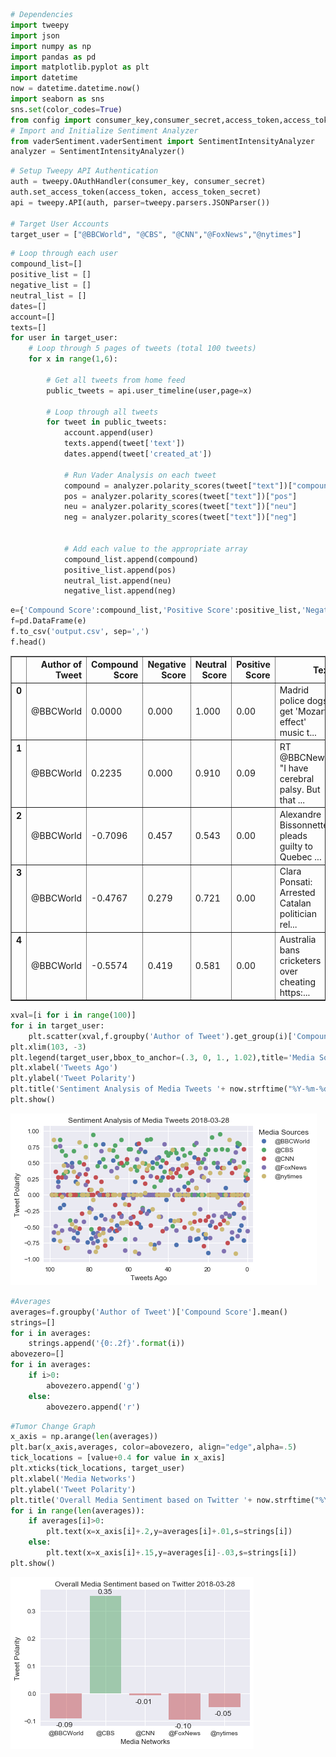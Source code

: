 

```python
# Dependencies
import tweepy
import json
import numpy as np
import pandas as pd
import matplotlib.pyplot as plt
import datetime
now = datetime.datetime.now()
import seaborn as sns
sns.set(color_codes=True)
from config import consumer_key,consumer_secret,access_token,access_token_secret
# Import and Initialize Sentiment Analyzer
from vaderSentiment.vaderSentiment import SentimentIntensityAnalyzer
analyzer = SentimentIntensityAnalyzer()


```


```python
# Setup Tweepy API Authentication
auth = tweepy.OAuthHandler(consumer_key, consumer_secret)
auth.set_access_token(access_token, access_token_secret)
api = tweepy.API(auth, parser=tweepy.parsers.JSONParser())

# Target User Accounts
target_user = ["@BBCWorld", "@CBS", "@CNN","@FoxNews","@nytimes"]


```


```python
# Loop through each user
compound_list=[]
positive_list = []
negative_list = []
neutral_list = []
dates=[]
account=[]
texts=[]
for user in target_user:
    # Loop through 5 pages of tweets (total 100 tweets)
    for x in range(1,6):

        # Get all tweets from home feed
        public_tweets = api.user_timeline(user,page=x)

        # Loop through all tweets
        for tweet in public_tweets:
            account.append(user)
            texts.append(tweet['text'])
            dates.append(tweet['created_at'])

            # Run Vader Analysis on each tweet
            compound = analyzer.polarity_scores(tweet["text"])["compound"]
            pos = analyzer.polarity_scores(tweet["text"])["pos"]
            neu = analyzer.polarity_scores(tweet["text"])["neu"]
            neg = analyzer.polarity_scores(tweet["text"])["neg"]


            # Add each value to the appropriate array
            compound_list.append(compound)
            positive_list.append(pos)
            neutral_list.append(neu)
            negative_list.append(neg)

```


```python
e={'Compound Score':compound_list,'Positive Score':positive_list,'Negative Score':negative_list,'Neutral Score':neutral_list,'Time of Tweet':dates,'Author of Tweet':account,'Text':texts}
f=pd.DataFrame(e)
f.to_csv('output.csv', sep=',')
f.head()
```




<div>
<style>
    .dataframe thead tr:only-child th {
        text-align: right;
    }

    .dataframe thead th {
        text-align: left;
    }

    .dataframe tbody tr th {
        vertical-align: top;
    }
</style>
<table border="1" class="dataframe">
  <thead>
    <tr style="text-align: right;">
      <th></th>
      <th>Author of Tweet</th>
      <th>Compound Score</th>
      <th>Negative Score</th>
      <th>Neutral Score</th>
      <th>Positive Score</th>
      <th>Text</th>
      <th>Time of Tweet</th>
    </tr>
  </thead>
  <tbody>
    <tr>
      <th>0</th>
      <td>@BBCWorld</td>
      <td>0.0000</td>
      <td>0.000</td>
      <td>1.000</td>
      <td>0.00</td>
      <td>Madrid police dogs get 'Mozart effect' music t...</td>
      <td>Wed Mar 28 15:37:10 +0000 2018</td>
    </tr>
    <tr>
      <th>1</th>
      <td>@BBCWorld</td>
      <td>0.2235</td>
      <td>0.000</td>
      <td>0.910</td>
      <td>0.09</td>
      <td>RT @BBCNews: "I have cerebral palsy. But that ...</td>
      <td>Wed Mar 28 15:31:26 +0000 2018</td>
    </tr>
    <tr>
      <th>2</th>
      <td>@BBCWorld</td>
      <td>-0.7096</td>
      <td>0.457</td>
      <td>0.543</td>
      <td>0.00</td>
      <td>Alexandre Bissonnette pleads guilty to Quebec ...</td>
      <td>Wed Mar 28 14:46:13 +0000 2018</td>
    </tr>
    <tr>
      <th>3</th>
      <td>@BBCWorld</td>
      <td>-0.4767</td>
      <td>0.279</td>
      <td>0.721</td>
      <td>0.00</td>
      <td>Clara Ponsati: Arrested Catalan politician rel...</td>
      <td>Wed Mar 28 14:34:06 +0000 2018</td>
    </tr>
    <tr>
      <th>4</th>
      <td>@BBCWorld</td>
      <td>-0.5574</td>
      <td>0.419</td>
      <td>0.581</td>
      <td>0.00</td>
      <td>Australia bans cricketers over cheating https:...</td>
      <td>Wed Mar 28 14:06:10 +0000 2018</td>
    </tr>
  </tbody>
</table>
</div>




```python
xval=[i for i in range(100)]
for i in target_user:
    plt.scatter(xval,f.groupby('Author of Tweet').get_group(i)['Compound Score'])
plt.xlim(103, -3)
plt.legend(target_user,bbox_to_anchor=(.3, 0, 1., 1.02),title='Media Sources')
plt.xlabel('Tweets Ago')
plt.ylabel('Tweet Polarity')
plt.title('Sentiment Analysis of Media Tweets '+ now.strftime("%Y-%m-%d"))
plt.show()
```


![png](output_4_0.png)



```python
#Averages
averages=f.groupby('Author of Tweet')['Compound Score'].mean()
strings=[]
for i in averages:
    strings.append('{0:.2f}'.format(i))
abovezero=[]
for i in averages:
    if i>0:
        abovezero.append('g')
    else:
        abovezero.append('r')
```


```python
#Tumor Change Graph
x_axis = np.arange(len(averages))
plt.bar(x_axis,averages, color=abovezero, align="edge",alpha=.5)
tick_locations = [value+0.4 for value in x_axis]
plt.xticks(tick_locations, target_user)
plt.xlabel('Media Networks')
plt.ylabel('Tweet Polarity')
plt.title('Overall Media Sentiment based on Twitter '+ now.strftime("%Y-%m-%d"))
for i in range(len(averages)):
    if averages[i]>0:
        plt.text(x=x_axis[i]+.2,y=averages[i]+.01,s=strings[i])
    else:
        plt.text(x=x_axis[i]+.15,y=averages[i]-.03,s=strings[i])
plt.show()
```


![png](output_6_0.png)

